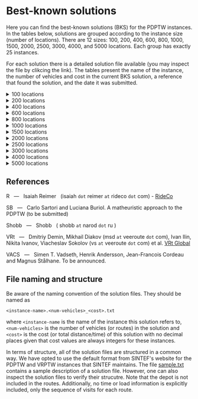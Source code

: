 # Best-known solutions

Here you can find the best-known solutions (BKS) for the PDPTW instances. In the tables below, solutions are grouped according to the instance size (number of locations). There are 12 sizes: 100, 200, 400, 600, 800, 1000, 1500, 2000, 2500, 3000, 4000, and 5000 locations. Each group has exactly 25 instances.

For each solution there is a detailed solution file available (you may inspect the file by clikcing the link). The tables present the name of the instance, the number of vehicles and cost in the current BKS solution, a reference that found the solution, and the date it was submitted.

<details><summary>100 locations</summary>
<p>

Instance | Vehicles | Cost | Reference | Date
:------: | -------: | ---: | :-------: | ---:
[bar-n100-1](https://github.com/cssartori/pdptw-instances/blob/master/solutions/files/bar-n100-1.6_732.txt) | 6 | 732 | R | 06-apr-23
[bar-n100-2](https://github.com/cssartori/pdptw-instances/blob/master/solutions/files/bar-n100-2.5_554.txt) | 5 | 554 | SB | 11-feb-19
[bar-n100-3](https://github.com/cssartori/pdptw-instances/blob/master/solutions/files/bar-n100-3.6_746.txt) | 6 | 746 | SB | 11-feb-19
[bar-n100-4](https://github.com/cssartori/pdptw-instances/blob/master/solutions/files/bar-n100-4.12_1150.txt) | 12 | 1150 | R | 06-apr-23
[bar-n100-5](https://github.com/cssartori/pdptw-instances/blob/master/solutions/files/bar-n100-5.6_838.txt) | 6 | 838 | SB | 11-feb-19
[bar-n100-6](https://github.com/cssartori/pdptw-instances/blob/master/solutions/files/bar-n100-6.3_788.txt) | 3 | 788 | SB | 11-feb-19
[ber-n100-1](https://github.com/cssartori/pdptw-instances/blob/master/solutions/files/ber-n100-1.13_1854.txt) | 13 | 1854 | R | 06-apr-23
[ber-n100-2](https://github.com/cssartori/pdptw-instances/blob/master/solutions/files/ber-n100-2.6_1484.txt) | 6 | 1484 | R | 06-apr-23
[ber-n100-3](https://github.com/cssartori/pdptw-instances/blob/master/solutions/files/ber-n100-3.3_713.txt) | 3 | 713 | SB | 11-feb-19
[ber-n100-4](https://github.com/cssartori/pdptw-instances/blob/master/solutions/files/ber-n100-4.3_494.txt) | 3 | 494 | SB | 11-feb-19
[ber-n100-5](https://github.com/cssartori/pdptw-instances/blob/master/solutions/files/ber-n100-5.5_944.txt) | 5 | 944 | SB | 11-feb-19
[ber-n100-6](https://github.com/cssartori/pdptw-instances/blob/master/solutions/files/ber-n100-6.14_2116.txt) | 14 | 2116 | R | 06-apr-23
[ber-n100-7](https://github.com/cssartori/pdptw-instances/blob/master/solutions/files/ber-n100-7.7_1935.txt) | 7 | 1935 | SB | 11-feb-19
[nyc-n100-1](https://github.com/cssartori/pdptw-instances/blob/master/solutions/files/nyc-n100-1.6_634.txt) | 6 | 634 | SB | 11-feb-19
[nyc-n100-2](https://github.com/cssartori/pdptw-instances/blob/master/solutions/files/nyc-n100-2.4_563.txt) | 4 | 563 | R | 06-apr-23
[nyc-n100-3](https://github.com/cssartori/pdptw-instances/blob/master/solutions/files/nyc-n100-3.3_492.txt) | 3 | 492 | SB | 11-feb-19
[nyc-n100-4](https://github.com/cssartori/pdptw-instances/blob/master/solutions/files/nyc-n100-4.2_535.txt) | 2 | 535 | SB | 11-feb-19
[nyc-n100-5](https://github.com/cssartori/pdptw-instances/blob/master/solutions/files/nyc-n100-5.2_669.txt) | 2 | 669 | R | 06-apr-23
[poa-n100-1](https://github.com/cssartori/pdptw-instances/blob/master/solutions/files/poa-n100-1.12_1582.txt) | 12 | 1582 | R | 06-apr-23
[poa-n100-2](https://github.com/cssartori/pdptw-instances/blob/master/solutions/files/poa-n100-2.15_1539.txt) | 15 | 1539 | SB | 11-feb-19
[poa-n100-3](https://github.com/cssartori/pdptw-instances/blob/master/solutions/files/poa-n100-3.10_1291.txt) | 10 | 1291 | R | 06-apr-23
[poa-n100-4](https://github.com/cssartori/pdptw-instances/blob/master/solutions/files/poa-n100-4.7_1653.txt) | 7 | 1653 | R | 24-mar-23
[poa-n100-5](https://github.com/cssartori/pdptw-instances/blob/master/solutions/files/poa-n100-5.6_624.txt) | 6 | 624 | SB | 11-feb-19
[poa-n100-6](https://github.com/cssartori/pdptw-instances/blob/master/solutions/files/poa-n100-6.3_562.txt) | 3 | 562 | SB | 11-feb-19
[poa-n100-7](https://github.com/cssartori/pdptw-instances/blob/master/solutions/files/poa-n100-7.5_772.txt) | 5 | 772 | R | 06-mar-23

</p>
</details>

<details><summary>200 locations</summary>
<p>

Instance | Vehicles | Cost | Reference | Date
:------: | -------: | ---: | :-------: | ---:
[bar-n200-1](https://github.com/cssartori/pdptw-instances/blob/master/solutions/files/bar-n200-1.22_1828.txt) | 22 | 1828 | VRt | 25-apr-23
[bar-n200-2](https://github.com/cssartori/pdptw-instances/blob/master/solutions/files/bar-n200-2.23_2072.txt) | 23 | 2072 | SB | 11-feb-19
[bar-n200-3](https://github.com/cssartori/pdptw-instances/blob/master/solutions/files/bar-n200-3.8_1590.txt) | 8 | 1590 | VRt | 03-jul-23
[bar-n200-4](https://github.com/cssartori/pdptw-instances/blob/master/solutions/files/bar-n200-4.13_838.txt) | 13 | 838 | SB | 11-feb-19
[bar-n200-5](https://github.com/cssartori/pdptw-instances/blob/master/solutions/files/bar-n200-5.5_846.txt) | 5 | 846 | R | 06-apr-23
[bar-n200-6](https://github.com/cssartori/pdptw-instances/blob/master/solutions/files/bar-n200-6.9_853.txt) | 9 | 853 | R | 06-apr-23
[bar-n200-7](https://github.com/cssartori/pdptw-instances/blob/master/solutions/files/bar-n200-7.11_1871.txt) | 11 | 1871 | VRt | 25-apr-23
[ber-n200-1](https://github.com/cssartori/pdptw-instances/blob/master/solutions/files/ber-n200-1.27_3212.txt) | 27 | 3212 | VRt | 25-apr-23
[ber-n200-2](https://github.com/cssartori/pdptw-instances/blob/master/solutions/files/ber-n200-2.12_3234.txt) | 12 | 3234 | VACS | 24-jun-23
[ber-n200-3](https://github.com/cssartori/pdptw-instances/blob/master/solutions/files/ber-n200-3.9_899.txt) | 9 | 899 | SB | 11-feb-19
[ber-n200-4](https://github.com/cssartori/pdptw-instances/blob/master/solutions/files/ber-n200-4.5_1081.txt) | 5 | 1081 | R | 06-apr-23
[ber-n200-5](https://github.com/cssartori/pdptw-instances/blob/master/solutions/files/ber-n200-5.27_3944.txt) | 27 | 3944 | SB | 11-feb-19
[ber-n200-6](https://github.com/cssartori/pdptw-instances/blob/master/solutions/files/ber-n200-6.9_3016.txt) | 9 | 3016 | SB | 11-feb-19
[nyc-n200-1](https://github.com/cssartori/pdptw-instances/blob/master/solutions/files/nyc-n200-1.7_935.txt) | 7 | 935 | R | 06-apr-23
[nyc-n200-2](https://github.com/cssartori/pdptw-instances/blob/master/solutions/files/nyc-n200-2.8_1104.txt) | 8 | 1104 | SB | 11-feb-19
[nyc-n200-3](https://github.com/cssartori/pdptw-instances/blob/master/solutions/files/nyc-n200-3.7_1017.txt) | 7 | 1017 | VRt | 25-apr-23
[nyc-n200-4](https://github.com/cssartori/pdptw-instances/blob/master/solutions/files/nyc-n200-4.4_1030.txt) | 4 | 1030 | R | 06-apr-23
[nyc-n200-5](https://github.com/cssartori/pdptw-instances/blob/master/solutions/files/nyc-n200-5.5_1189.txt) | 5 | 1189 | R | 06-apr-23
[poa-n200-1](https://github.com/cssartori/pdptw-instances/blob/master/solutions/files/poa-n200-1.25_2433.txt) | 25 | 2433 | SB | 11-feb-19
[poa-n200-2](https://github.com/cssartori/pdptw-instances/blob/master/solutions/files/poa-n200-2.12_2455.txt) | 12 | 2455 | R | 06-apr-23
[poa-n200-3](https://github.com/cssartori/pdptw-instances/blob/master/solutions/files/poa-n200-3.22_1850.txt) | 22 | 1850 | SB | 11-feb-19
[poa-n200-4](https://github.com/cssartori/pdptw-instances/blob/master/solutions/files/poa-n200-4.10_1163.txt) | 10 | 1163 | SB | 11-feb-19
[poa-n200-5](https://github.com/cssartori/pdptw-instances/blob/master/solutions/files/poa-n200-5.15_2321.txt) | 15 | 2321 | SB | 11-feb-19
[poa-n200-6](https://github.com/cssartori/pdptw-instances/blob/master/solutions/files/poa-n200-6.27_3160.txt) | 27 | 3160 | SB | 11-feb-19
[poa-n200-7](https://github.com/cssartori/pdptw-instances/blob/master/solutions/files/poa-n200-7.10_2676.txt) | 10 | 2676 | R | 06-apr-23

</p>
</details>

<details><summary>400 locations</summary>
<p>

Instance | Vehicles | Cost | Reference | Date
:------: | -------: | ---: | :-------: | ---:
[bar-n400-1](https://github.com/cssartori/pdptw-instances/blob/master/solutions/files/bar-n400-1.32_3071.txt) | 32 | 3071 | VRt | 03-jul-23
[bar-n400-2](https://github.com/cssartori/pdptw-instances/blob/master/solutions/files/bar-n400-2.30_2739.txt) | 30 | 2739 | VACS | 11-jul-23
[bar-n400-3](https://github.com/cssartori/pdptw-instances/blob/master/solutions/files/bar-n400-3.11_2562.txt) | 11 | 2562 | SB | 11-feb-19
[bar-n400-4](https://github.com/cssartori/pdptw-instances/blob/master/solutions/files/bar-n400-4.17_1805.txt) | 17 | 1805 | VACS | 11-jul-23
[bar-n400-5](https://github.com/cssartori/pdptw-instances/blob/master/solutions/files/bar-n400-5.41_3376.txt) | 41 | 3376 | VACS | 11-jul-23
[bar-n400-6](https://github.com/cssartori/pdptw-instances/blob/master/solutions/files/bar-n400-6.21_2929.txt) | 21 | 2929 | VRt | 09-jul-23
[bar-n400-7](https://github.com/cssartori/pdptw-instances/blob/master/solutions/files/bar-n400-7.11_3038.txt) | 11 | 3038 | VRt | 25-apr-23
[ber-n400-1](https://github.com/cssartori/pdptw-instances/blob/master/solutions/files/ber-n400-1.34_5633.txt) | 34 | 5633 | SB | 11-feb-19
[ber-n400-2](https://github.com/cssartori/pdptw-instances/blob/master/solutions/files/ber-n400-2.33_5520.txt) | 33 | 5520 | VRt | 09-jul-23
[ber-n400-3](https://github.com/cssartori/pdptw-instances/blob/master/solutions/files/ber-n400-3.43_3550.txt) | 43 | 3550 | VRt | 25-apr-23
[ber-n400-4](https://github.com/cssartori/pdptw-instances/blob/master/solutions/files/ber-n400-4.19_2216.txt) | 19 | 2216 | SB | 11-feb-19
[ber-n400-5](https://github.com/cssartori/pdptw-instances/blob/master/solutions/files/ber-n400-5.26_6127.txt) | 26 | 6127 | VRt | 09-jul-23
[ber-n400-6](https://github.com/cssartori/pdptw-instances/blob/master/solutions/files/ber-n400-6.19_6280.txt) | 19 | 6280 | VACS | 11-jul-23
[ber-n400-7](https://github.com/cssartori/pdptw-instances/blob/master/solutions/files/ber-n400-7.20_6501.txt) | 20 | 6501 | VRt | 03-jul-23
[nyc-n400-1](https://github.com/cssartori/pdptw-instances/blob/master/solutions/files/nyc-n400-1.13_1905.txt) | 13 | 1905 | VRt | 09-jul-23
[nyc-n400-2](https://github.com/cssartori/pdptw-instances/blob/master/solutions/files/nyc-n400-2.14_1974.txt) | 14 | 1974 | VRt | 09-jul-23
[nyc-n400-3](https://github.com/cssartori/pdptw-instances/blob/master/solutions/files/nyc-n400-3.7_1826.txt) | 7 | 1826 | R | 06-apr-23
[nyc-n400-4](https://github.com/cssartori/pdptw-instances/blob/master/solutions/files/nyc-n400-4.7_1964.txt) | 7 | 1964 | R | 06-apr-23
[nyc-n400-5](https://github.com/cssartori/pdptw-instances/blob/master/solutions/files/nyc-n400-5.7_1920.txt) | 7 | 1920 | R | 06-apr-23
[poa-n400-1](https://github.com/cssartori/pdptw-instances/blob/master/solutions/files/poa-n400-1.24_4554.txt) | 24 | 4554 | VRt | 25-apr-23
[poa-n400-2](https://github.com/cssartori/pdptw-instances/blob/master/solutions/files/poa-n400-2.41_3089.txt) | 41 | 3089 | VACS | 11-jul-23
[poa-n400-3](https://github.com/cssartori/pdptw-instances/blob/master/solutions/files/poa-n400-3.40_2844.txt) | 40 | 2844 | SB | 11-feb-19
[poa-n400-4](https://github.com/cssartori/pdptw-instances/blob/master/solutions/files/poa-n400-4.19_2153.txt) | 19 | 2153 | VRt | 09-jul-23
[poa-n400-5](https://github.com/cssartori/pdptw-instances/blob/master/solutions/files/poa-n400-5.14_2301.txt) | 14 | 2301 | VACS | 24-jun-23
[poa-n400-6](https://github.com/cssartori/pdptw-instances/blob/master/solutions/files/poa-n400-6.42_5400.txt) | 42 | 5400 | SB | 11-feb-19

</p>
</details>

<details><summary>600 locations</summary>
<p>

Instance | Vehicles | Cost | Reference | Date
:------: | -------: | ---: | :-------: | ---:
[bar-n600-1](https://github.com/cssartori/pdptw-instances/blob/master/solutions/files/bar-n600-1.43_3680.txt) | 43 | 3680 | VACS | 11-jul-23
[bar-n600-2](https://github.com/cssartori/pdptw-instances/blob/master/solutions/files/bar-n600-2.22_4078.txt) | 22 | 4078 | VACS | 11-jul-23
[bar-n600-3](https://github.com/cssartori/pdptw-instances/blob/master/solutions/files/bar-n600-3.22_4021.txt) | 22 | 4021 | VACS | 11-jul-23
[bar-n600-4](https://github.com/cssartori/pdptw-instances/blob/master/solutions/files/bar-n600-4.53_2816.txt) | 53 | 2816 | VACS | 11-jul-23
[bar-n600-5](https://github.com/cssartori/pdptw-instances/blob/master/solutions/files/bar-n600-5.13_2614.txt) | 13 | 2614 | SB | 11-feb-19
[bar-n600-6](https://github.com/cssartori/pdptw-instances/blob/master/solutions/files/bar-n600-6.32_4953.txt) | 32 | 4953 | VACS | 11-jul-23
[bar-n600-7](https://github.com/cssartori/pdptw-instances/blob/master/solutions/files/bar-n600-7.31_4851.txt) | 31 | 4851 | VACS | 11-jul-23
[ber-n600-1](https://github.com/cssartori/pdptw-instances/blob/master/solutions/files/ber-n600-1.47_7756.txt) | 47 | 7756 | VACS | 11-jul-23
[ber-n600-2](https://github.com/cssartori/pdptw-instances/blob/master/solutions/files/ber-n600-2.31_3836.txt) | 31 | 3836 | VRt | 25-apr-23
[ber-n600-3](https://github.com/cssartori/pdptw-instances/blob/master/solutions/files/ber-n600-3.29_3948.txt) | 29 | 3948 | VRt | 25-apr-23
[ber-n600-4](https://github.com/cssartori/pdptw-instances/blob/master/solutions/files/ber-n600-4.75_11138.txt) | 75 | 11138 | VACS | 11-jul-23
[ber-n600-5](https://github.com/cssartori/pdptw-instances/blob/master/solutions/files/ber-n600-5.33_8562.txt) | 33 | 8562 | VRt | 09-jul-23
[ber-n600-6](https://github.com/cssartori/pdptw-instances/blob/master/solutions/files/ber-n600-6.36_10556.txt) | 36 | 10556 | VACS | 11-jul-23
[nyc-n600-1](https://github.com/cssartori/pdptw-instances/blob/master/solutions/files/nyc-n600-1.20_3025.txt) | 20 | 3025 | VACS | 11-jul-23
[nyc-n600-2](https://github.com/cssartori/pdptw-instances/blob/master/solutions/files/nyc-n600-2.19_2713.txt) | 19 | 2713 | SB | 11-feb-19
[nyc-n600-3](https://github.com/cssartori/pdptw-instances/blob/master/solutions/files/nyc-n600-3.19_2755.txt) | 19 | 2755 | VRt | 25-apr-23
[nyc-n600-4](https://github.com/cssartori/pdptw-instances/blob/master/solutions/files/nyc-n600-4.9_2484.txt) | 9 | 2484 | VACS | 11-jul-23
[nyc-n600-5](https://github.com/cssartori/pdptw-instances/blob/master/solutions/files/nyc-n600-5.10_2952.txt) | 10 | 2952 | VACS | 11-jul-23
[poa-n600-1](https://github.com/cssartori/pdptw-instances/blob/master/solutions/files/poa-n600-1.54_6375.txt) | 54 | 6375 | VACS | 11-jul-23
[poa-n600-2](https://github.com/cssartori/pdptw-instances/blob/master/solutions/files/poa-n600-2.25_5358.txt) | 25 | 5358 | VACS | 11-jul-23
[poa-n600-3](https://github.com/cssartori/pdptw-instances/blob/master/solutions/files/poa-n600-3.23_2292.txt) | 23 | 2292 | VACS | 11-jul-23
[poa-n600-4](https://github.com/cssartori/pdptw-instances/blob/master/solutions/files/poa-n600-4.27_3130.txt) | 27 | 3130 | SB | 11-feb-19
[poa-n600-5](https://github.com/cssartori/pdptw-instances/blob/master/solutions/files/poa-n600-5.19_2710.txt) | 19 | 2710 | VACS | 11-jul-23
[poa-n600-6](https://github.com/cssartori/pdptw-instances/blob/master/solutions/files/poa-n600-6.76_7929.txt) | 76 | 7929 | VRt | 09-jul-23
[poa-n600-7](https://github.com/cssartori/pdptw-instances/blob/master/solutions/files/poa-n600-7.60_7624.txt) | 60 | 7624 | VACS | 11-jul-23

</p>
</details>

<details><summary>800 locations</summary>
<p>

Instance | Vehicles | Cost | Reference | Date
:------: | -------: | ---: | :-------: | ---:
[bar-n800-1](https://github.com/cssartori/pdptw-instances/blob/master/solutions/files/bar-n800-1.78_5636.txt) | 78 | 5636 | VACS | 11-jul-23
[bar-n800-2](https://github.com/cssartori/pdptw-instances/blob/master/solutions/files/bar-n800-2.29_5132.txt) | 29 | 5132 | VACS | 11-jul-23
[bar-n800-3](https://github.com/cssartori/pdptw-instances/blob/master/solutions/files/bar-n800-3.22_5882.txt) | 22 | 5882 | SB | 11-feb-19
[bar-n800-4](https://github.com/cssartori/pdptw-instances/blob/master/solutions/files/bar-n800-4.24_2831.txt) | 24 | 2831 | VACS | 11-jul-23
[bar-n800-5](https://github.com/cssartori/pdptw-instances/blob/master/solutions/files/bar-n800-5.80_6118.txt) | 80 | 6118 | VACS | 11-jul-23
[bar-n800-6](https://github.com/cssartori/pdptw-instances/blob/master/solutions/files/bar-n800-6.81_6470.txt) | 81 | 6470 | VRt | 03-jul-23
[bar-n800-7](https://github.com/cssartori/pdptw-instances/blob/master/solutions/files/bar-n800-7.30_5554.txt) | 30 | 5554 | VACS | 11-jul-23
[ber-n800-1](https://github.com/cssartori/pdptw-instances/blob/master/solutions/files/ber-n800-1.59_5360.txt) | 59 | 5360 | SB | 11-feb-19
[ber-n800-2](https://github.com/cssartori/pdptw-instances/blob/master/solutions/files/ber-n800-2.62_6342.txt) | 62 | 6342 | VACS | 11-jul-23
[ber-n800-3](https://github.com/cssartori/pdptw-instances/blob/master/solutions/files/ber-n800-3.17_3743.txt) | 17 | 3743 | VACS | 11-jul-23
[ber-n800-4](https://github.com/cssartori/pdptw-instances/blob/master/solutions/files/ber-n800-4.106_15944.txt) | 106 | 15944 | VACS | 11-jul-23
[ber-n800-5](https://github.com/cssartori/pdptw-instances/blob/master/solutions/files/ber-n800-5.33_11037.txt) | 33 | 11037 | VACS | 11-jul-23
[ber-n800-6](https://github.com/cssartori/pdptw-instances/blob/master/solutions/files/ber-n800-6.47_13794.txt) | 47 | 13794 | VACS | 11-jul-23
[nyc-n800-1](https://github.com/cssartori/pdptw-instances/blob/master/solutions/files/nyc-n800-1.22_3106.txt) | 22 | 3106 | VACS | 11-jul-23
[nyc-n800-2](https://github.com/cssartori/pdptw-instances/blob/master/solutions/files/nyc-n800-2.26_3917.txt) | 26 | 3917 | VACS | 24-jun-23
[nyc-n800-3](https://github.com/cssartori/pdptw-instances/blob/master/solutions/files/nyc-n800-3.26_3871.txt) | 26 | 3871 | SB | 11-feb-19
[nyc-n800-4](https://github.com/cssartori/pdptw-instances/blob/master/solutions/files/nyc-n800-4.11_3197.txt) | 11 | 3197 | VACS | 11-jul-23
[nyc-n800-5](https://github.com/cssartori/pdptw-instances/blob/master/solutions/files/nyc-n800-5.14_3701.txt) | 14 | 3701 | VACS | 11-jul-23
[poa-n800-1](https://github.com/cssartori/pdptw-instances/blob/master/solutions/files/poa-n800-1.58_9373.txt) | 58 | 9373 | VACS | 11-jul-23
[poa-n800-2](https://github.com/cssartori/pdptw-instances/blob/master/solutions/files/poa-n800-2.72_8092.txt) | 72 | 8092 | VACS | 11-jul-23
[poa-n800-3](https://github.com/cssartori/pdptw-instances/blob/master/solutions/files/poa-n800-3.49_9763.txt) | 49 | 9763 | VACS | 11-jul-23
[poa-n800-4](https://github.com/cssartori/pdptw-instances/blob/master/solutions/files/poa-n800-4.45_8036.txt) | 45 | 8036 | VACS | 11-jul-23
[poa-n800-5](https://github.com/cssartori/pdptw-instances/blob/master/solutions/files/poa-n800-5.71_4222.txt) | 71 | 4222 | VACS | 11-jul-23
[poa-n800-6](https://github.com/cssartori/pdptw-instances/blob/master/solutions/files/poa-n800-6.36_4215.txt) | 36 | 4215 | VACS | 11-jul-23
[poa-n800-7](https://github.com/cssartori/pdptw-instances/blob/master/solutions/files/poa-n800-7.36_8470.txt) | 36 | 8470 | VACS | 11-jul-23

</p>
</details>

<details><summary>1000 locations</summary>
<p>

Instance | Vehicles | Cost | Reference | Date
:------: | -------: | ---: | :-------: | ---:
[bar-n1000-1](https://github.com/cssartori/pdptw-instances/blob/master/solutions/files/bar-n1000-1.51_8135.txt) | 51 | 8135 | VACS | 11-jul-23
[bar-n1000-2](https://github.com/cssartori/pdptw-instances/blob/master/solutions/files/bar-n1000-2.37_3413.txt) | 37 | 3413 | VACS | 11-jul-23
[bar-n1000-3](https://github.com/cssartori/pdptw-instances/blob/master/solutions/files/bar-n1000-3.88_4781.txt) | 88 | 4781 | VACS | 11-jul-23
[bar-n1000-4](https://github.com/cssartori/pdptw-instances/blob/master/solutions/files/bar-n1000-4.19_3450.txt) | 19 | 3450 | VACS | 11-jul-23
[bar-n1000-5](https://github.com/cssartori/pdptw-instances/blob/master/solutions/files/bar-n1000-5.25_6232.txt) | 25 | 6232 | VACS | 11-jul-23
[bar-n1000-6](https://github.com/cssartori/pdptw-instances/blob/master/solutions/files/bar-n1000-6.27_6817.txt) | 27 | 6817 | VACS | 11-jul-23
[ber-n1000-1](https://github.com/cssartori/pdptw-instances/blob/master/solutions/files/ber-n1000-1.86_14858.txt) | 86 | 14858 | VACS | 11-jul-23
[ber-n1000-2](https://github.com/cssartori/pdptw-instances/blob/master/solutions/files/ber-n1000-2.115_16351.txt) | 115 | 16351 | VACS | 11-jul-23
[ber-n1000-3](https://github.com/cssartori/pdptw-instances/blob/master/solutions/files/ber-n1000-3.51_13230.txt) | 51 | 13230 | VACS | 11-jul-23
[ber-n1000-4](https://github.com/cssartori/pdptw-instances/blob/master/solutions/files/ber-n1000-4.54_14251.txt) | 54 | 14251 | VACS | 11-jul-23
[ber-n1000-5](https://github.com/cssartori/pdptw-instances/blob/master/solutions/files/ber-n1000-5.110_15259.txt) | 110 | 15259 | VACS | 11-jul-23
[ber-n1000-6](https://github.com/cssartori/pdptw-instances/blob/master/solutions/files/ber-n1000-6.150_18495.txt) | 150 | 18495 | VACS | 11-jul-23
[ber-n1000-7](https://github.com/cssartori/pdptw-instances/blob/master/solutions/files/ber-n1000-7.72_16935.txt) | 72 | 16935 | VACS | 11-jul-23
[nyc-n1000-1](https://github.com/cssartori/pdptw-instances/blob/master/solutions/files/nyc-n1000-1.27_3990.txt) | 27 | 3990 | VACS | 11-jul-23
[nyc-n1000-2](https://github.com/cssartori/pdptw-instances/blob/master/solutions/files/nyc-n1000-2.31_4872.txt) | 31 | 4872 | VACS | 11-jul-23
[nyc-n1000-3](https://github.com/cssartori/pdptw-instances/blob/master/solutions/files/nyc-n1000-3.32_4687.txt) | 32 | 4687 | VACS | 11-jul-23
[nyc-n1000-4](https://github.com/cssartori/pdptw-instances/blob/master/solutions/files/nyc-n1000-4.17_4956.txt) | 17 | 4956 | VRt | 25-apr-23
[nyc-n1000-5](https://github.com/cssartori/pdptw-instances/blob/master/solutions/files/nyc-n1000-5.15_4334.txt) | 15 | 4334 | VACS | 11-jul-23
[poa-n1000-1](https://github.com/cssartori/pdptw-instances/blob/master/solutions/files/poa-n1000-1.29_8342.txt) | 29 | 8342 | VACS | 11-jul-23
[poa-n1000-2](https://github.com/cssartori/pdptw-instances/blob/master/solutions/files/poa-n1000-2.46_10554.txt) | 46 | 10554 | VRt | 09-jul-23
[poa-n1000-3](https://github.com/cssartori/pdptw-instances/blob/master/solutions/files/poa-n1000-3.68_5539.txt) | 68 | 5539 | VACS | 11-jul-23
[poa-n1000-4](https://github.com/cssartori/pdptw-instances/blob/master/solutions/files/poa-n1000-4.21_4720.txt) | 21 | 4720 | VACS | 11-jul-23
[poa-n1000-5](https://github.com/cssartori/pdptw-instances/blob/master/solutions/files/poa-n1000-5.46_5949.txt) | 46 | 5949 | VACS | 11-jul-23
[poa-n1000-6](https://github.com/cssartori/pdptw-instances/blob/master/solutions/files/poa-n1000-6.93_11258.txt) | 93 | 11258 | VACS | 11-jul-23
[poa-n1000-7](https://github.com/cssartori/pdptw-instances/blob/master/solutions/files/poa-n1000-7.73_11438.txt) | 73 | 11438 | VACS | 11-jul-23

</p>
</details>

<details><summary>1500 locations</summary>
<p>

Instance | Vehicles | Cost | Reference | Date
:------: | -------: | ---: | :-------: | ---:
[bar-n1500-1](https://github.com/cssartori/pdptw-instances/blob/master/solutions/files/bar-n1500-1.74_9199.txt) | 74 | 9199 | VACS | 11-jul-23
[bar-n1500-2](https://github.com/cssartori/pdptw-instances/blob/master/solutions/files/bar-n1500-2.59_12002.txt) | 59 | 12002 | VACS | 11-jul-23
[bar-n1500-3](https://github.com/cssartori/pdptw-instances/blob/master/solutions/files/bar-n1500-3.92_5946.txt) | 92 | 5946 | VACS | 11-jul-23
[bar-n1500-4](https://github.com/cssartori/pdptw-instances/blob/master/solutions/files/bar-n1500-4.60_5217.txt) | 60 | 5217 | VACS | 11-jul-23
[bar-n1500-5](https://github.com/cssartori/pdptw-instances/blob/master/solutions/files/bar-n1500-5.74_9578.txt) | 74 | 9578 | VACS | 11-jul-23
[bar-n1500-6](https://github.com/cssartori/pdptw-instances/blob/master/solutions/files/bar-n1500-6.157_13027.txt) | 157 | 13027 | VACS | 11-jul-23
[bar-n1500-7](https://github.com/cssartori/pdptw-instances/blob/master/solutions/files/bar-n1500-7.39_9965.txt) | 39 | 9965 | VACS | 11-jul-23
[ber-n1500-1](https://github.com/cssartori/pdptw-instances/blob/master/solutions/files/ber-n1500-1.167_22996.txt) | 167 | 22996 | VACS | 11-jul-23
[ber-n1500-2](https://github.com/cssartori/pdptw-instances/blob/master/solutions/files/ber-n1500-2.68_8490.txt) | 68 | 8490 | VACS | 11-jul-23
[ber-n1500-3](https://github.com/cssartori/pdptw-instances/blob/master/solutions/files/ber-n1500-3.69_9053.txt) | 69 | 9053 | VACS | 11-jul-23
[ber-n1500-4](https://github.com/cssartori/pdptw-instances/blob/master/solutions/files/ber-n1500-4.36_8640.txt) | 36 | 8640 | VACS | 11-jul-23
[ber-n1500-5](https://github.com/cssartori/pdptw-instances/blob/master/solutions/files/ber-n1500-5.173_24422.txt) | 173 | 24422 | VACS | 11-jul-23
[ber-n1500-6](https://github.com/cssartori/pdptw-instances/blob/master/solutions/files/ber-n1500-6.96_20786.txt) | 96 | 20786 | VACS | 11-jul-23
[ber-n1500-7](https://github.com/cssartori/pdptw-instances/blob/master/solutions/files/ber-n1500-7.97_21302.txt) | 97 | 21302 | VACS | 11-jul-23
[nyc-n1500-1](https://github.com/cssartori/pdptw-instances/blob/master/solutions/files/nyc-n1500-1.44_6715.txt) | 44 | 6715 | VACS | 11-jul-23
[nyc-n1500-2](https://github.com/cssartori/pdptw-instances/blob/master/solutions/files/nyc-n1500-2.47_6877.txt) | 47 | 6877 | VACS | 11-jul-23
[nyc-n1500-3](https://github.com/cssartori/pdptw-instances/blob/master/solutions/files/nyc-n1500-3.42_6347.txt) | 42 | 6347 | VACS | 11-jul-23
[nyc-n1500-4](https://github.com/cssartori/pdptw-instances/blob/master/solutions/files/nyc-n1500-4.25_7524.txt) | 25 | 7524 | VACS | 11-jul-23
[nyc-n1500-5](https://github.com/cssartori/pdptw-instances/blob/master/solutions/files/nyc-n1500-5.21_5946.txt) | 21 | 5946 | VACS | 11-jul-23
[poa-n1500-1](https://github.com/cssartori/pdptw-instances/blob/master/solutions/files/poa-n1500-1.141_17038.txt) | 141 | 17038 | VACS | 11-jul-23
[poa-n1500-2](https://github.com/cssartori/pdptw-instances/blob/master/solutions/files/poa-n1500-2.198_21916.txt) | 198 | 21916 | VACS | 11-jul-23
[poa-n1500-3](https://github.com/cssartori/pdptw-instances/blob/master/solutions/files/poa-n1500-3.67_14786.txt) | 67 | 14786 | VACS | 11-jul-23
[poa-n1500-4](https://github.com/cssartori/pdptw-instances/blob/master/solutions/files/poa-n1500-4.62_6521.txt) | 62 | 6521 | VACS | 11-jul-23
[poa-n1500-5](https://github.com/cssartori/pdptw-instances/blob/master/solutions/files/poa-n1500-5.31_6525.txt) | 31 | 6525 | VACS | 11-jul-23
[poa-n1500-6](https://github.com/cssartori/pdptw-instances/blob/master/solutions/files/poa-n1500-6.139_16549.txt) | 139 | 16549 | VACS | 11-jul-23

</p>
</details>

<details><summary>2000 locations</summary>
<p>

Instance | Vehicles | Cost | Reference | Date
:------: | -------: | ---: | :-------: | ---:
[bar-n2000-1](https://github.com/cssartori/pdptw-instances/blob/master/solutions/files/bar-n2000-1.94_11706.txt) | 94 | 11706 | VACS | 11-jul-23
[bar-n2000-2](https://github.com/cssartori/pdptw-instances/blob/master/solutions/files/bar-n2000-2.96_11657.txt) | 96 | 11657 | VACS | 11-jul-23
[bar-n2000-3](https://github.com/cssartori/pdptw-instances/blob/master/solutions/files/bar-n2000-3.144_13113.txt) | 144 | 13113 | VACS | 11-jul-23
[bar-n2000-4](https://github.com/cssartori/pdptw-instances/blob/master/solutions/files/bar-n2000-4.71_11853.txt) | 71 | 11853 | VACS | 11-jul-23
[bar-n2000-5](https://github.com/cssartori/pdptw-instances/blob/master/solutions/files/bar-n2000-5.75_12887.txt) | 75 | 12887 | VACS | 11-jul-23
[bar-n2000-6](https://github.com/cssartori/pdptw-instances/blob/master/solutions/files/bar-n2000-6.175_9426.txt) | 175 | 9426 | VACS | 11-jul-23
[bar-n2000-7](https://github.com/cssartori/pdptw-instances/blob/master/solutions/files/bar-n2000-7.66_9407.txt) | 66 | 9407 | VACS | 11-jul-23
[ber-n2000-1](https://github.com/cssartori/pdptw-instances/blob/master/solutions/files/ber-n2000-1.72_13131.txt) | 72 | 13131 | VACS | 11-jul-23
[ber-n2000-2](https://github.com/cssartori/pdptw-instances/blob/master/solutions/files/ber-n2000-2.274_31945.txt) | 274 | 31945 | VACS | 11-jul-23
[ber-n2000-3](https://github.com/cssartori/pdptw-instances/blob/master/solutions/files/ber-n2000-3.160_26675.txt) | 160 | 26675 | VACS | 11-jul-23
[ber-n2000-4](https://github.com/cssartori/pdptw-instances/blob/master/solutions/files/ber-n2000-4.244_34714.txt) | 244 | 34714 | VACS | 11-jul-23
[ber-n2000-5](https://github.com/cssartori/pdptw-instances/blob/master/solutions/files/ber-n2000-5.135_31301.txt) | 135 | 31301 | VACS | 11-jul-23
[ber-n2000-6](https://github.com/cssartori/pdptw-instances/blob/master/solutions/files/ber-n2000-6.111_30779.txt) | 111 | 30779 | VACS | 11-jul-23
[ber-n2000-7](https://github.com/cssartori/pdptw-instances/blob/master/solutions/files/ber-n2000-7.132_29373.txt) | 132 | 29373 | VACS | 11-jul-23
[nyc-n2000-1](https://github.com/cssartori/pdptw-instances/blob/master/solutions/files/nyc-n2000-1.54_8021.txt) | 54 | 8021 | VACS | 11-jul-23
[nyc-n2000-2](https://github.com/cssartori/pdptw-instances/blob/master/solutions/files/nyc-n2000-2.52_7696.txt) | 52 | 7696 | VACS | 11-jul-23
[nyc-n2000-3](https://github.com/cssartori/pdptw-instances/blob/master/solutions/files/nyc-n2000-3.30_9111.txt) | 30 | 9111 | VACS | 11-jul-23
[nyc-n2000-4](https://github.com/cssartori/pdptw-instances/blob/master/solutions/files/nyc-n2000-4.27_7204.txt) | 27 | 7204 | VACS | 11-jul-23
[nyc-n2000-5](https://github.com/cssartori/pdptw-instances/blob/master/solutions/files/nyc-n2000-5.33_9152.txt) | 33 | 9152 | VACS | 11-jul-23
[poa-n2000-1](https://github.com/cssartori/pdptw-instances/blob/master/solutions/files/poa-n2000-1.229_22280.txt) | 229 | 22280 | VACS | 11-jul-23
[poa-n2000-2](https://github.com/cssartori/pdptw-instances/blob/master/solutions/files/poa-n2000-2.157_16415.txt) | 157 | 16415 | VACS | 11-jul-23
[poa-n2000-3](https://github.com/cssartori/pdptw-instances/blob/master/solutions/files/poa-n2000-3.128_9350.txt) | 128 | 9350 | VACS | 11-jul-23
[poa-n2000-4](https://github.com/cssartori/pdptw-instances/blob/master/solutions/files/poa-n2000-4.142_12498.txt) | 142 | 12498 | VACS | 11-jul-23
[poa-n2000-5](https://github.com/cssartori/pdptw-instances/blob/master/solutions/files/poa-n2000-5.95_13211.txt) | 95 | 13211 | VACS | 11-jul-23
[poa-n2000-6](https://github.com/cssartori/pdptw-instances/blob/master/solutions/files/poa-n2000-6.65_19131.txt) | 65 | 19131 | VACS | 11-jul-23

</p>
</details>

<details><summary>2500 locations</summary>
<p>

Instance | Vehicles | Cost | Reference | Date
:------: | -------: | ---: | :-------: | ---:
[bar-n2500-1](https://github.com/cssartori/pdptw-instances/blob/master/solutions/files/bar-n2500-1.79_10283.txt) | 79 | 10283 | VACS | 11-jul-23
[bar-n2500-2](https://github.com/cssartori/pdptw-instances/blob/master/solutions/files/bar-n2500-2.118_14719.txt) | 118 | 14719 | VACS | 11-jul-23
[bar-n2500-3](https://github.com/cssartori/pdptw-instances/blob/master/solutions/files/bar-n2500-3.61_15873.txt) | 61 | 15873 | VACS | 11-jul-23
[bar-n2500-4](https://github.com/cssartori/pdptw-instances/blob/master/solutions/files/bar-n2500-4.64_16571.txt) | 64 | 16571 | VACS | 11-jul-23
[bar-n2500-5](https://github.com/cssartori/pdptw-instances/blob/master/solutions/files/bar-n2500-5.124_18906.txt) | 124 | 18906 | VACS | 11-jul-23
[bar-n2500-6](https://github.com/cssartori/pdptw-instances/blob/master/solutions/files/bar-n2500-6.99_18568.txt) | 99 | 18568 | VACS | 11-jul-23
[ber-n2500-1](https://github.com/cssartori/pdptw-instances/blob/master/solutions/files/ber-n2500-1.198_32162.txt) | 198 | 32162 | VACS | 11-jul-23
[ber-n2500-2](https://github.com/cssartori/pdptw-instances/blob/master/solutions/files/ber-n2500-2.137_36858.txt) | 137 | 36858 | VACS | 11-jul-23
[ber-n2500-3](https://github.com/cssartori/pdptw-instances/blob/master/solutions/files/ber-n2500-3.243_18541.txt) | 243 | 18541 | VACS | 11-jul-23
[ber-n2500-4](https://github.com/cssartori/pdptw-instances/blob/master/solutions/files/ber-n2500-4.178_16234.txt) | 178 | 16234 | VACS | 11-jul-23
[ber-n2500-5](https://github.com/cssartori/pdptw-instances/blob/master/solutions/files/ber-n2500-5.258_21282.txt) | 258 | 21282 | VACS | 11-jul-23
[ber-n2500-6](https://github.com/cssartori/pdptw-instances/blob/master/solutions/files/ber-n2500-6.285_40711.txt) | 285 | 40711 | VACS | 11-jul-23
[ber-n2500-7](https://github.com/cssartori/pdptw-instances/blob/master/solutions/files/ber-n2500-7.171_38793.txt) | 171 | 38793 | VACS | 11-jul-23
[nyc-n2500-1](https://github.com/cssartori/pdptw-instances/blob/master/solutions/files/nyc-n2500-1.69_10160.txt) | 69 | 10160 | VACS | 11-jul-23
[nyc-n2500-2](https://github.com/cssartori/pdptw-instances/blob/master/solutions/files/nyc-n2500-2.69_9875.txt) | 69 | 9875 | VACS | 11-jul-23
[nyc-n2500-3](https://github.com/cssartori/pdptw-instances/blob/master/solutions/files/nyc-n2500-3.33_9219.txt) | 33 | 9219 | VACS | 11-jul-23
[nyc-n2500-4](https://github.com/cssartori/pdptw-instances/blob/master/solutions/files/nyc-n2500-4.43_12223.txt) | 43 | 12223 | VACS | 11-jul-23
[nyc-n2500-5](https://github.com/cssartori/pdptw-instances/blob/master/solutions/files/nyc-n2500-5.43_11548.txt) | 43 | 11548 | VACS | 11-jul-23
[poa-n2500-1](https://github.com/cssartori/pdptw-instances/blob/master/solutions/files/poa-n2500-1.293_29249.txt) | 293 | 29249 | VACS | 11-jul-23
[poa-n2500-2](https://github.com/cssartori/pdptw-instances/blob/master/solutions/files/poa-n2500-2.154_23071.txt) | 154 | 23071 | VACS | 11-jul-23
[poa-n2500-3](https://github.com/cssartori/pdptw-instances/blob/master/solutions/files/poa-n2500-3.78_22997.txt) | 78 | 22997 | VACS | 11-jul-23
[poa-n2500-4](https://github.com/cssartori/pdptw-instances/blob/master/solutions/files/poa-n2500-4.81_23813.txt) | 81 | 23813 | VACS | 11-jul-23
[poa-n2500-5](https://github.com/cssartori/pdptw-instances/blob/master/solutions/files/poa-n2500-5.72_19349.txt) | 72 | 19349 | VACS | 11-jul-23
[poa-n2500-6](https://github.com/cssartori/pdptw-instances/blob/master/solutions/files/poa-n2500-6.104_11380.txt) | 104 | 11380 | VACS | 11-jul-23
[poa-n2500-7](https://github.com/cssartori/pdptw-instances/blob/master/solutions/files/poa-n2500-7.81_11346.txt) | 81 | 11346 | VACS | 11-jul-23

</p>
</details>

<details><summary>3000 locations</summary>
<p>

Instance | Vehicles | Cost | Reference | Date
:------: | -------: | ---: | :-------: | ---:
[bar-n3000-1](https://github.com/cssartori/pdptw-instances/blob/master/solutions/files/bar-n3000-1.153_22374.txt) | 153 | 22374 | VACS | 11-jul-23
[bar-n3000-2](https://github.com/cssartori/pdptw-instances/blob/master/solutions/files/bar-n3000-2.148_19712.txt) | 148 | 19712 | VACS | 11-jul-23
[bar-n3000-3](https://github.com/cssartori/pdptw-instances/blob/master/solutions/files/bar-n3000-3.55_10439.txt) | 55 | 10439 | VACS | 11-jul-23
[bar-n3000-4](https://github.com/cssartori/pdptw-instances/blob/master/solutions/files/bar-n3000-4.248_26982.txt) | 248 | 26982 | VACS | 11-jul-23
[bar-n3000-5](https://github.com/cssartori/pdptw-instances/blob/master/solutions/files/bar-n3000-5.152_19883.txt) | 152 | 19883 | VACS | 11-jul-23
[bar-n3000-6](https://github.com/cssartori/pdptw-instances/blob/master/solutions/files/bar-n3000-6.78_20470.txt) | 78 | 20470 | VACS | 11-jul-23
[bar-n3000-7](https://github.com/cssartori/pdptw-instances/blob/master/solutions/files/bar-n3000-7.77_19594.txt) | 77 | 19594 | VACS | 11-jul-23
[ber-n3000-1](https://github.com/cssartori/pdptw-instances/blob/master/solutions/files/ber-n3000-1.291_36952.txt) | 291 | 36952 | VACS | 11-jul-23
[ber-n3000-2](https://github.com/cssartori/pdptw-instances/blob/master/solutions/files/ber-n3000-2.214_34467.txt) | 214 | 34467 | VACS | 11-jul-23
[ber-n3000-3](https://github.com/cssartori/pdptw-instances/blob/master/solutions/files/ber-n3000-3.184_39520.txt) | 184 | 39520 | VACS | 11-jul-23
[ber-n3000-4](https://github.com/cssartori/pdptw-instances/blob/master/solutions/files/ber-n3000-4.230_22583.txt) | 230 | 22583 | VACS | 11-jul-23
[ber-n3000-5](https://github.com/cssartori/pdptw-instances/blob/master/solutions/files/ber-n3000-5.132_16456.txt) | 132 | 16456 | VACS | 11-jul-23
[ber-n3000-6](https://github.com/cssartori/pdptw-instances/blob/master/solutions/files/ber-n3000-6.96_14317.txt) | 96 | 14317 | VACS | 11-jul-23
[ber-n3000-7](https://github.com/cssartori/pdptw-instances/blob/master/solutions/files/ber-n3000-7.444_53597.txt) | 444 | 53597 | VACS | 11-jul-23
[nyc-n3000-1](https://github.com/cssartori/pdptw-instances/blob/master/solutions/files/nyc-n3000-1.76_10752.txt) | 76 | 10752 | VACS | 11-jul-23
[nyc-n3000-2](https://github.com/cssartori/pdptw-instances/blob/master/solutions/files/nyc-n3000-2.78_11722.txt) | 78 | 11722 | R | 13-jun-23
[nyc-n3000-3](https://github.com/cssartori/pdptw-instances/blob/master/solutions/files/nyc-n3000-3.42_12248.txt) | 42 | 12248 | VACS | 11-jul-23
[nyc-n3000-4](https://github.com/cssartori/pdptw-instances/blob/master/solutions/files/nyc-n3000-4.48_13249.txt) | 48 | 13249 | VACS | 11-jul-23
[nyc-n3000-5](https://github.com/cssartori/pdptw-instances/blob/master/solutions/files/nyc-n3000-5.42_11502.txt) | 42 | 11502 | VRt | 09-jul-23
[poa-n3000-1](https://github.com/cssartori/pdptw-instances/blob/master/solutions/files/poa-n3000-1.368_37853.txt) | 368 | 37853 | VACS | 11-jul-23
[poa-n3000-2](https://github.com/cssartori/pdptw-instances/blob/master/solutions/files/poa-n3000-2.159_28515.txt) | 159 | 28515 | VACS | 11-jul-23
[poa-n3000-3](https://github.com/cssartori/pdptw-instances/blob/master/solutions/files/poa-n3000-3.288_19914.txt) | 288 | 19914 | VACS | 11-jul-23
[poa-n3000-4](https://github.com/cssartori/pdptw-instances/blob/master/solutions/files/poa-n3000-4.145_21143.txt) | 145 | 21143 | VACS | 11-jul-23
[poa-n3000-5](https://github.com/cssartori/pdptw-instances/blob/master/solutions/files/poa-n3000-5.188_28342.txt) | 188 | 28342 | VACS | 11-jul-23
[poa-n3000-6](https://github.com/cssartori/pdptw-instances/blob/master/solutions/files/poa-n3000-6.201_30981.txt) | 201 | 30981 | VACS | 11-jul-23

</p>
</details>

<details><summary>4000 locations</summary>
<p>

Instance | Vehicles | Cost | Reference | Date
:------: | -------: | ---: | :-------: | ---:
[bar-n4000-1](https://github.com/cssartori/pdptw-instances/blob/master/solutions/files/bar-n4000-1.143_26672.txt) | 143 | 26672 | VACS | 11-jul-23
[bar-n4000-2](https://github.com/cssartori/pdptw-instances/blob/master/solutions/files/bar-n4000-2.92_23139.txt) | 92 | 23139 | VACS | 11-jul-23
[bar-n4000-3](https://github.com/cssartori/pdptw-instances/blob/master/solutions/files/bar-n4000-3.97_24662.txt) | 97 | 24662 | VACS | 11-jul-23
[bar-n4000-4](https://github.com/cssartori/pdptw-instances/blob/master/solutions/files/bar-n4000-4.147_14078.txt) | 147 | 14078 | VRt | 09-jul-23
[bar-n4000-5](https://github.com/cssartori/pdptw-instances/blob/master/solutions/files/bar-n4000-5.145_13540.txt) | 145 | 13540 | VACS | 11-jul-23
[bar-n4000-6](https://github.com/cssartori/pdptw-instances/blob/master/solutions/files/bar-n4000-6.142_26147.txt) | 142 | 26147 | VACS | 11-jul-23
[ber-n4000-1](https://github.com/cssartori/pdptw-instances/blob/master/solutions/files/ber-n4000-1.535_60433.txt) | 535 | 60433 | VACS | 11-jul-23
[ber-n4000-2](https://github.com/cssartori/pdptw-instances/blob/master/solutions/files/ber-n4000-2.380_27380.txt) | 380 | 27380 | VACS | 11-jul-23
[ber-n4000-3](https://github.com/cssartori/pdptw-instances/blob/master/solutions/files/ber-n4000-3.130_20807.txt) | 130 | 20807 | VRt | 09-jul-23
[ber-n4000-4](https://github.com/cssartori/pdptw-instances/blob/master/solutions/files/ber-n4000-4.170_18802.txt) | 170 | 18802 | VACS | 11-jul-23
[ber-n4000-5](https://github.com/cssartori/pdptw-instances/blob/master/solutions/files/ber-n4000-5.138_23261.txt) | 138 | 23261 | VACS | 11-jul-23
[ber-n4000-6](https://github.com/cssartori/pdptw-instances/blob/master/solutions/files/ber-n4000-6.305_50408.txt) | 305 | 50408 | VACS | 11-jul-23
[ber-n4000-7](https://github.com/cssartori/pdptw-instances/blob/master/solutions/files/ber-n4000-7.149_47820.txt) | 149 | 47820 | VACS | 11-jul-23
[nyc-n4000-1](https://github.com/cssartori/pdptw-instances/blob/master/solutions/files/nyc-n4000-1.118_17634.txt) | 118 | 17634 | VACS | 11-jul-23
[nyc-n4000-2](https://github.com/cssartori/pdptw-instances/blob/master/solutions/files/nyc-n4000-2.108_14300.txt) | 108 | 14300 | VACS | 11-jul-23
[nyc-n4000-3](https://github.com/cssartori/pdptw-instances/blob/master/solutions/files/nyc-n4000-3.112_16362.txt) | 112 | 16362 | R | 13-jun-23
[nyc-n4000-4](https://github.com/cssartori/pdptw-instances/blob/master/solutions/files/nyc-n4000-4.59_17649.txt) | 59 | 17649 | VACS | 11-jul-23
[nyc-n4000-5](https://github.com/cssartori/pdptw-instances/blob/master/solutions/files/nyc-n4000-5.61_17076.txt) | 61 | 17076 | VACS | 11-jul-23
[poa-n4000-1](https://github.com/cssartori/pdptw-instances/blob/master/solutions/files/poa-n4000-1.478_48210.txt) | 478 | 48210 | VACS | 11-jul-23
[poa-n4000-2](https://github.com/cssartori/pdptw-instances/blob/master/solutions/files/poa-n4000-2.490_50295.txt) | 490 | 50295 | VACS | 11-jul-23
[poa-n4000-3](https://github.com/cssartori/pdptw-instances/blob/master/solutions/files/poa-n4000-3.182_23460.txt) | 182 | 23460 | VRt | 09-jul-23
[poa-n4000-4](https://github.com/cssartori/pdptw-instances/blob/master/solutions/files/poa-n4000-4.342_39296.txt) | 342 | 39296 | VACS | 11-jul-23
[poa-n4000-5](https://github.com/cssartori/pdptw-instances/blob/master/solutions/files/poa-n4000-5.375_46042.txt) | 375 | 46042 | VACS | 11-jul-23
[poa-n4000-6](https://github.com/cssartori/pdptw-instances/blob/master/solutions/files/poa-n4000-6.503_53400.txt) | 503 | 53400 | VACS | 11-jul-23
[poa-n4000-7](https://github.com/cssartori/pdptw-instances/blob/master/solutions/files/poa-n4000-7.133_40757.txt) | 133 | 40757 | VACS | 11-jul-23

</p>
</details>

<details><summary>5000 locations</summary>
<p>

Instance | Vehicles | Cost | Reference | Date
:------: | -------: | ---: | :-------: | ---:
[bar-n5000-1](https://github.com/cssartori/pdptw-instances/blob/master/solutions/files/bar-n5000-1.207_23022.txt) | 207 | 23022 | VRt | 09-jul-23
[bar-n5000-2](https://github.com/cssartori/pdptw-instances/blob/master/solutions/files/bar-n5000-2.87_15447.txt) | 87 | 15447 | VACS | 11-jul-23
[bar-n5000-3](https://github.com/cssartori/pdptw-instances/blob/master/solutions/files/bar-n5000-3.238_30432.txt) | 238 | 30432 | VACS | 11-jul-23
[bar-n5000-4](https://github.com/cssartori/pdptw-instances/blob/master/solutions/files/bar-n5000-4.528_45963.txt) | 528 | 45963 | VACS | 11-jul-23
[bar-n5000-5](https://github.com/cssartori/pdptw-instances/blob/master/solutions/files/bar-n5000-5.372_35927.txt) | 372 | 35927 | VRt | 09-jul-23
[bar-n5000-6](https://github.com/cssartori/pdptw-instances/blob/master/solutions/files/bar-n5000-6.245_31759.txt) | 245 | 31759 | VACS | 11-jul-23
[ber-n5000-1](https://github.com/cssartori/pdptw-instances/blob/master/solutions/files/ber-n5000-1.679_81085.txt) | 679 | 81085 | VACS | 11-jul-23
[ber-n5000-2](https://github.com/cssartori/pdptw-instances/blob/master/solutions/files/ber-n5000-2.400_65636.txt) | 400 | 65636 | VACS | 11-jul-23
[ber-n5000-3](https://github.com/cssartori/pdptw-instances/blob/master/solutions/files/ber-n5000-3.178_56486.txt) | 178 | 56486 | VACS | 11-jul-23
[ber-n5000-4](https://github.com/cssartori/pdptw-instances/blob/master/solutions/files/ber-n5000-4.295_61362.txt) | 295 | 61362 | VACS | 11-jul-23
[ber-n5000-5](https://github.com/cssartori/pdptw-instances/blob/master/solutions/files/ber-n5000-5.460_29595.txt) | 460 | 29595 | VRt | 09-jul-23
[ber-n5000-6](https://github.com/cssartori/pdptw-instances/blob/master/solutions/files/ber-n5000-6.153_21061.txt) | 153 | 21061 | VRt | 09-jul-23
[ber-n5000-7](https://github.com/cssartori/pdptw-instances/blob/master/solutions/files/ber-n5000-7.402_66769.txt) | 402 | 66769 | VACS | 11-jul-23
[nyc-n5000-1](https://github.com/cssartori/pdptw-instances/blob/master/solutions/files/nyc-n5000-1.123_16819.txt) | 123 | 16819 | VACS | 11-jul-23
[nyc-n5000-2](https://github.com/cssartori/pdptw-instances/blob/master/solutions/files/nyc-n5000-2.143_18990.txt) | 143 | 18990 | VRt | 09-jul-23
[nyc-n5000-3](https://github.com/cssartori/pdptw-instances/blob/master/solutions/files/nyc-n5000-3.66_17888.txt) | 66 | 17888 | VACS | 11-jul-23
[nyc-n5000-4](https://github.com/cssartori/pdptw-instances/blob/master/solutions/files/nyc-n5000-4.77_21996.txt) | 77 | 21996 | VRt | 09-jul-23
[nyc-n5000-5](https://github.com/cssartori/pdptw-instances/blob/master/solutions/files/nyc-n5000-5.69_18789.txt) | 69 | 18789 | VACS | 11-jul-23
[poa-n5000-1](https://github.com/cssartori/pdptw-instances/blob/master/solutions/files/poa-n5000-1.269_49520.txt) | 269 | 49520 | VACS | 11-jul-23
[poa-n5000-2](https://github.com/cssartori/pdptw-instances/blob/master/solutions/files/poa-n5000-2.146_41953.txt) | 146 | 41953 | VRt | 09-jul-23
[poa-n5000-3](https://github.com/cssartori/pdptw-instances/blob/master/solutions/files/poa-n5000-3.269_48165.txt) | 269 | 48165 | VACS | 11-jul-23
[poa-n5000-4](https://github.com/cssartori/pdptw-instances/blob/master/solutions/files/poa-n5000-4.203_22234.txt) | 203 | 22234 | VRt | 09-jul-23
[poa-n5000-5](https://github.com/cssartori/pdptw-instances/blob/master/solutions/files/poa-n5000-5.339_28361.txt) | 339 | 28361 | VRt | 09-jul-23
[poa-n5000-6](https://github.com/cssartori/pdptw-instances/blob/master/solutions/files/poa-n5000-6.107_23888.txt) | 107 | 23888 | VACS | 11-jul-23
[poa-n5000-7](https://github.com/cssartori/pdptw-instances/blob/master/solutions/files/poa-n5000-7.207_45842.txt) | 207 | 45842 | VACS | 11-jul-23

</p>
</details>


## References

R &nbsp; &mdash; &nbsp; Isaiah Reimer &nbsp; (isaiah `dot` reimer `at` rideco `dot` com) - [RideCo](https://rideco.com/)

SB &nbsp; &mdash; &nbsp; Carlo Sartori and Luciana Buriol. A matheuristic approach to the PDPTW (to be submitted)

Shobb &nbsp; &mdash; &nbsp; Shobb &nbsp; ( shobb `at` narod `dot` ru )

VRt &nbsp; &mdash; &nbsp; Dmitriy Demin, Mikhail Diakov (msd `at` veeroute `dot` com), Ivan Ilin, Nikita Ivanov, Viacheslav Sokolov (vs `at` veeroute `dot` com) et al. [VRt Global](https://veeroute.com/)

VACS &nbsp; &mdash; &nbsp; Simen T. Vadseth, Henrik Andersson, Jean-Francois Cordeau and Magnus Stålhane. To be announced.

## File naming and structure

Be aware of the naming convention of the solution files. They should be named as

```
<instance-name>.<num-vehicles>_<cost>.txt
```

where `<instance-name` is the name of the instance this solution refers to, `<num-vehicles>` is the number of vehicles (or routes) in the solution and `<cost>` is the cost (or total distance/time) of this solution with no decimal places given that cost values are always integers for these instances.

In terms of structure, all of the solution files are structured in a common way. We have opted to use the default format from SINTEF's website for the PDPTW and VRPTW instances that SINTEF maintains. The file [sample.txt](https://github.com/cssartori/pdptw-instances/blob/master/solutions/sample.txt) contains a sample description of a solution file. However, one can also inspect the solution files to verify their strucutre. Note that the depot is not included in the routes. Additionally, no time or load information is explicitly included, only the sequence of visits for each route.
